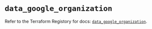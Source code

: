 # `data_google_organization`

Refer to the Terraform Registory for docs: [`data_google_organization`](https://registry.terraform.io/providers/hashicorp/google/5.7.0/docs/data-sources/organization).
